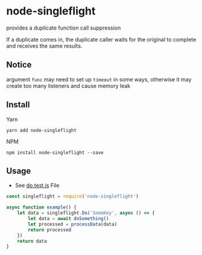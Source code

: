 # node-singleflight

provides a duplicate function call suppression

If a duplicate comes in, the duplicate caller waits for the original to complete and receives the same results.

## Notice

argument `func` may need to set up `timeout` in some ways, otherwise it may create too many listeners and cause memory leak

## Install

Yarn
```
yarn add node-singleflight
```

NPM
```
npm install node-singleflight --save
```

## Usage

 + See [do.test.js](./lib/do.test.js) File

```js
const singleflight = require('node-singleflight')

async function example() {
    let data = singleflight.Do('SomeKey', async () => {
        let data = await doSomething()
        let processed = processData(data)
        return processed
    })
    return data
}

```
